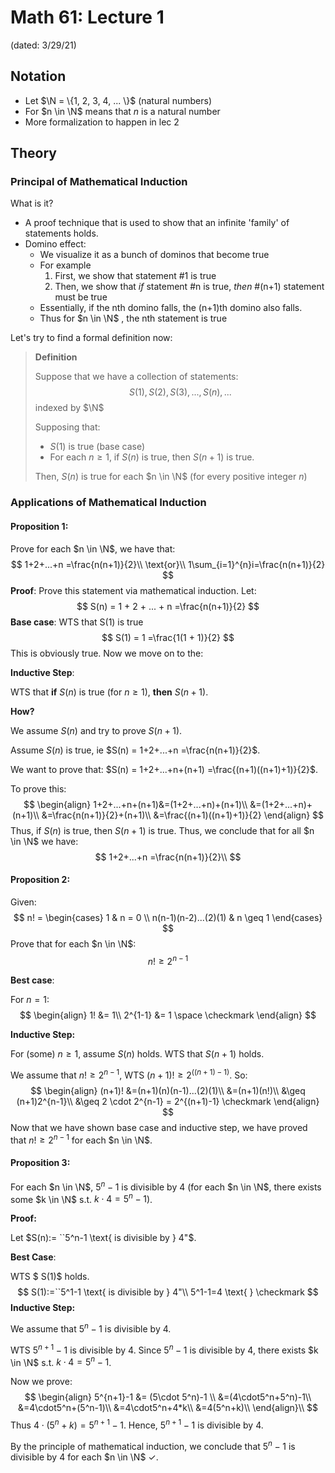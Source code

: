 # Math 61: Lecture 1

(dated: 3/29/21)

## Notation

- Let $\N = \{1, 2, 3, 4, ... \}$ (natural numbers)
- For $n \in \N$ means that $n$ is a natural number
- More formalization to happen in lec 2

## Theory

### Principal of Mathematical Induction

What is it?

- A proof technique that is used to show that an infinite 'family' of statements holds.
- Domino effect:
  - We visualize it as a bunch of dominos that become true
  - For example
    1. First, we show that statement #1 is true
    2. Then, we show that *if* statement #n is true, *then* #(n+1) statement must be true
  - Essentially, if the nth domino falls, the (n+1)th domino also falls.
  - Thus for $n \in \N$ , the nth statement is true

Let's try to find a formal definition now:

> **Definition**
>
> Suppose that we have a collection of statements:
> $$
> S(1), S(2), S(3), ..., S(n),...
> $$
> indexed by $\N$
>
> Supposing that:
>
> - $S(1)$ is true (base case)
> - For each $n \geq 1$, if $S(n)$ is true, then $S(n+1)$ is true.
>
> Then, $S(n)$ is true for each $n \in \N$ (for every positive integer $n$)

### Applications of Mathematical Induction

#### Proposition 1: 

Prove for each $n \in \N$, we have that:
$$
1+2+...+n =\frac{n(n+1)}{2}\\
\text{or}\\
1\sum_{i=1}^{n}i=\frac{n(n+1)}{2}
$$
**Proof**: Prove this statement via mathematical induction. Let:
$$
S(n) = 1 + 2 + ... + n =\frac{n(n+1)}{2}
$$
**Base case**: WTS that S(1) is true
$$
S(1) = 1 =\frac{1(1 + 1)}{2}
$$
This is obviously true. Now we move on to the:

**Inductive Step**:

WTS that **if** $S(n)$ is true (for $n \geq 1$), **then** $S(n+1)$.

**How?**

We assume $S(n)$ and try to prove $S(n+1)$.

Assume $S(n)$ is true, ie $S(n) = 1+2+...+n =\frac{n(n+1)}{2}$. 

We want to prove that: $S(n) = 1+2+...+n+(n+1) =\frac{(n+1)((n+1)+1)}{2}$. 

To prove this:
$$
\begin{align} 
1+2+...+n+(n+1)&=(1+2+...+n)+(n+1)\\
&=(1+2+...+n)+(n+1)\\
&=\frac{n(n+1)}{2}+(n+1)\\
&=\frac{(n+1)((n+1)+1)}{2}
\end{align}
$$
Thus, if $S(n)$ is true, then $S(n+1)$ is true. Thus, we conclude that for all $n \in \N$ we have:
$$
1+2+...+n =\frac{n(n+1)}{2}\\
$$

#### Proposition 2:

Given:
$$
n! = 
	\begin{cases}
	1 & n = 0 \\
	n(n-1)(n-2)...(2)(1) & n \geq 1
	\end{cases}
$$
Prove that for each $n \in \N$:
$$
n! \geq 2^{n-1}
$$

**Best case**: 

For $n = 1$:
$$
\begin{align}
1! &= 1\\
2^{1-1} &= 1 \space \checkmark
\end{align}
$$


**Inductive Step:**

For (some) $n \geq 1$, assume $S(n)$ holds. WTS that $S(n+1)$ holds.

We assume that $n! \geq 2^{n-1}$, WTS $(n+1)! \geq 2^{((n+1)-1)}$. So:
$$
\begin{align}
(n+1)! &=(n+1)(n)(n-1)...(2)(1)\\
&=(n+1)(n!)\\
&\geq (n+1)2^{n-1}\\
&\geq 2 \cdot 2^{n-1} = 2^{(n+1)-1} \checkmark
\end{align}
$$
Now that we have shown base case and inductive step, we have proved that $n! \geq 2^{n-1}$ for each $n \in \N$.

#### Proposition 3:

For each $n \in \N$, $5^n-1$ is divisible by 4 (for each $n \in \N$, there exists some $k \in \N$ s.t. $k\cdot 4 = 5^n-1$).

**Proof:**

Let $S(n):= ``5^n-1 \text{ is divisible by } 4"$.

**Best Case**:

WTS $ S(1)$ holds.
$$
S(1):=``5^1-1 \text{ is divisible by } 4"\\
5^1-1=4 \text{ } \checkmark
$$
**Inductive Step:**

We assume that $5^n -1$ is divisible by $4$.

WTS $5^{n+1}-1$ is divisible by 4. Since $5^n-1$ is divisible by 4, there exists $k \in \N$ s.t.  $k\cdot 4 = 5^n-1$.

Now we prove:
$$
\begin{align}
5^{n+1}-1 &= (5\cdot 5^n)-1 \\
&=(4\cdot5^n+5^n)-1\\
&=4\cdot5^n+(5^n-1)\\
&=4\cdot5^n+4*k\\
&=4(5^n+k)\\
\end{align}\\
$$
Thus $4\cdot(5^n+k)=5^{n+1}-1$. Hence, $5^{n+1}-1$ is divisible by 4.

By the principle of mathematical induction, we conclude that $5^n-1$ is divisible by 4 for each $n \in \N$ $\checkmark$.

